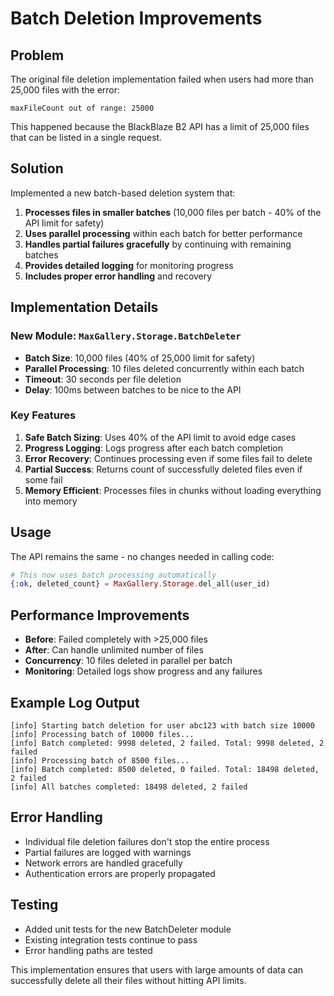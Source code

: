 # Batch Deletion Improvements

## Problem

The original file deletion implementation failed when users had more than 25,000 files with the error:
```
maxFileCount out of range: 25000
```

This happened because the BlackBlaze B2 API has a limit of 25,000 files that can be listed in a single request.

## Solution

Implemented a new batch-based deletion system that:

1. **Processes files in smaller batches** (10,000 files per batch - 40% of the API limit for safety)
2. **Uses parallel processing** within each batch for better performance
3. **Handles partial failures gracefully** by continuing with remaining batches
4. **Provides detailed logging** for monitoring progress
5. **Includes proper error handling** and recovery

## Implementation Details

### New Module: `MaxGallery.Storage.BatchDeleter`

- **Batch Size**: 10,000 files (40% of 25,000 limit for safety)
- **Parallel Processing**: 10 files deleted concurrently within each batch
- **Timeout**: 30 seconds per file deletion
- **Delay**: 100ms between batches to be nice to the API

### Key Features

1. **Safe Batch Sizing**: Uses 40% of the API limit to avoid edge cases
2. **Progress Logging**: Logs progress after each batch completion
3. **Error Recovery**: Continues processing even if some files fail to delete
4. **Partial Success**: Returns count of successfully deleted files even if some fail
5. **Memory Efficient**: Processes files in chunks without loading everything into memory

## Usage

The API remains the same - no changes needed in calling code:

```elixir
# This now uses batch processing automatically
{:ok, deleted_count} = MaxGallery.Storage.del_all(user_id)
```

## Performance Improvements

- **Before**: Failed completely with >25,000 files
- **After**: Can handle unlimited number of files
- **Concurrency**: 10 files deleted in parallel per batch
- **Monitoring**: Detailed logs show progress and any failures

## Example Log Output

```
[info] Starting batch deletion for user abc123 with batch size 10000
[info] Processing batch of 10000 files...
[info] Batch completed: 9998 deleted, 2 failed. Total: 9998 deleted, 2 failed
[info] Processing batch of 8500 files...
[info] Batch completed: 8500 deleted, 0 failed. Total: 18498 deleted, 2 failed
[info] All batches completed: 18498 deleted, 2 failed
```

## Error Handling

- Individual file deletion failures don't stop the entire process
- Partial failures are logged with warnings
- Network errors are handled gracefully
- Authentication errors are properly propagated

## Testing

- Added unit tests for the new BatchDeleter module
- Existing integration tests continue to pass
- Error handling paths are tested

This implementation ensures that users with large amounts of data can successfully delete all their files without hitting API limits.